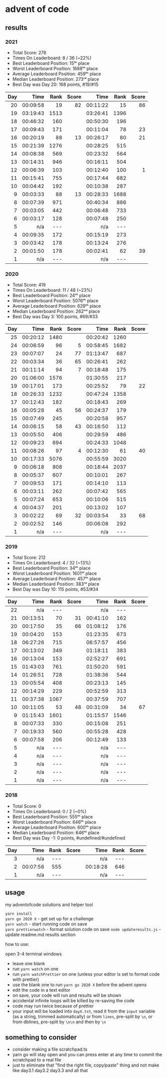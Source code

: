 # advent of code

## results

<!-- start-results -->

### 2021

- Total Score: 278
- Times On Leaderboard: 8 / 36 (~22%)
- Best Leaderboard Position: 15ᵗʰ place
- Worst Leaderboard Position: 1688ᵗʰ place
- Average Leaderboard Position: 459ᵗʰ place
- Median Leaderboard Position: 273ʳᵈ place
- Best Day was Day 20: 168 points, #19/#15

| Day |     Time | Rank | Score |     Time | Rank | Score |
| --: | -------: | ---: | ----: | -------: | ---: | ----: |
|  20 | 00:09:58 |   19 |    82 | 00:11:22 |   15 |    86 |
|  19 | 03:19:43 | 1513 |       | 03:26:41 | 1396 |       |
|  18 | 00:46:32 |  160 |       | 00:50:30 |  196 |       |
|  17 | 00:09:43 |  171 |       | 00:11:04 |   78 |    23 |
|  16 | 00:20:19 |   88 |    13 | 00:26:17 |   80 |    21 |
|  15 | 00:21:39 | 1276 |       | 00:28:25 |  515 |       |
|  14 | 00:08:38 |  569 |       | 00:23:32 |  564 |       |
|  13 | 00:14:31 |  946 |       | 00:16:11 |  504 |       |
|  12 | 00:06:39 |  103 |       | 00:12:40 |  100 |     1 |
|  11 | 00:15:41 |  755 |       | 00:17:44 |  682 |       |
|  10 | 00:04:42 |  192 |       | 00:10:38 |  287 |       |
|   9 | 00:03:33 |   88 |    13 | 00:28:33 | 1688 |       |
|   8 | 00:07:39 |  971 |       | 00:40:34 |  886 |       |
|   7 | 00:03:05 |  442 |       | 00:06:48 |  733 |       |
|   6 | 00:03:17 |  128 |       | 00:07:48 |  250 |       |
|   5 |      n/a |  --- |       |      n/a |  --- |       |
|   4 | 00:09:35 |  172 |       | 00:15:19 |  273 |       |
|   3 | 00:03:42 |  178 |       | 00:13:24 |  276 |       |
|   2 | 00:01:50 |  178 |       | 00:02:41 |   62 |    39 |
|   1 |      n/a |  --- |       |      n/a |  --- |       |

### 2020

- Total Score: 419
- Times On Leaderboard: 11 / 48 (~23%)
- Best Leaderboard Position: 24ᵗʰ place
- Worst Leaderboard Position: 5076ᵗʰ place
- Average Leaderboard Position: 629ᵗʰ place
- Median Leaderboard Position: 262ⁿᵈ place
- Best Day was Day 3: 100 points, #69/#33

| Day |     Time | Rank | Score |     Time | Rank | Score |
| --: | -------: | ---: | ----: | -------: | ---: | ----: |
|  25 | 00:20:12 | 1480 |       | 00:20:42 | 1260 |       |
|  24 | 00:06:59 |   96 |     5 | 00:58:45 | 1682 |       |
|  23 | 00:07:07 |   24 |    77 | 01:13:47 |  687 |       |
|  22 | 00:03:34 |   36 |    65 | 00:26:41 |  262 |       |
|  21 | 00:11:14 |   94 |     7 | 00:18:48 |  175 |       |
|  20 | 01:06:00 | 1576 |       | 01:30:55 |  217 |       |
|  19 | 00:17:01 |  173 |       | 00:25:52 |   79 |    22 |
|  18 | 00:26:33 | 1232 |       | 00:47:24 | 1358 |       |
|  17 | 00:12:43 |  182 |       | 00:18:43 |  269 |       |
|  16 | 00:05:28 |   45 |    56 | 00:24:37 |  179 |       |
|  15 | 00:07:49 |  245 |       | 00:20:58 |  957 |       |
|  14 | 00:06:15 |   58 |    43 | 00:16:50 |  112 |       |
|  13 | 00:05:50 |  406 |       | 00:29:59 |  486 |       |
|  12 | 00:09:23 |  694 |       | 00:24:33 | 1048 |       |
|  11 | 00:08:26 |   97 |     4 | 00:12:30 |   61 |    40 |
|  10 | 00:17:33 | 5076 |       | 00:55:59 | 3020 |       |
|   9 | 00:06:18 |  808 |       | 00:18:44 | 2037 |       |
|   8 | 00:05:37 |  607 |       | 00:10:01 |  267 |       |
|   7 | 00:09:53 |  171 |       | 00:14:10 |  113 |       |
|   6 | 00:03:11 |  262 |       | 00:07:42 |  565 |       |
|   5 | 00:07:24 |  653 |       | 00:10:06 |  515 |       |
|   4 | 00:04:37 |  201 |       | 00:13:02 |  107 |       |
|   3 | 00:02:22 |   69 |    32 | 00:03:54 |   33 |    68 |
|   2 | 00:02:52 |  146 |       | 00:06:08 |  292 |       |
|   1 |      n/a |  --- |       |      n/a |  --- |       |

### 2019

- Total Score: 212
- Times On Leaderboard: 4 / 32 (~13%)
- Best Leaderboard Position: 34ᵗʰ place
- Worst Leaderboard Position: 1601ˢᵗ place
- Average Leaderboard Position: 457ᵗʰ place
- Median Leaderboard Position: 383ʳᵈ place
- Best Day was Day 10: 115 points, #53/#34

| Day |     Time | Rank | Score |     Time | Rank | Score |
| --: | -------: | ---: | ----: | -------: | ---: | ----: |
|  22 |      n/a |  --- |       |      n/a |  --- |       |
|  21 | 00:13:51 |   70 |    31 | 00:41:10 |  162 |       |
|  20 | 00:17:50 |   35 |    66 | 01:08:12 |  176 |       |
|  19 | 00:04:20 |  153 |       | 01:23:35 |  673 |       |
|  18 | 06:27:26 |  715 |       | 06:57:57 |  456 |       |
|  17 | 00:13:02 |  349 |       | 01:18:11 |  383 |       |
|  16 | 00:13:04 |  153 |       | 02:52:27 |  691 |       |
|  15 | 01:43:03 |  761 |       | 01:50:20 |  591 |       |
|  14 | 01:26:51 |  728 |       | 01:38:36 |  544 |       |
|  13 | 00:05:54 |  408 |       | 00:23:13 |  145 |       |
|  12 | 00:14:29 |  229 |       | 00:52:59 |  313 |       |
|  11 | 00:37:38 | 1067 |       | 00:37:59 |  707 |       |
|  10 | 00:11:05 |   53 |    48 | 00:31:09 |   34 |    67 |
|   9 | 01:15:43 | 1601 |       | 01:15:57 | 1546 |       |
|   8 | 00:07:33 |  330 |       | 00:15:08 |  251 |       |
|   7 | 00:19:33 |  560 |       | 00:55:28 |  428 |       |
|   6 | 00:07:58 |  206 |       | 00:12:49 |  133 |       |
|   5 |      n/a |  --- |       |      n/a |  --- |       |
|   4 |      n/a |  --- |       |      n/a |  --- |       |
|   3 |      n/a |  --- |       |      n/a |  --- |       |
|   2 |      n/a |  --- |       |      n/a |  --- |       |
|   1 |      n/a |  --- |       |      n/a |  --- |       |

### 2018

- Total Score: 0
- Times On Leaderboard: 0 / 2 (~0%)
- Best Leaderboard Position: 555ᵗʰ place
- Worst Leaderboard Position: 646ᵗʰ place
- Average Leaderboard Position: 600ᵗʰ place
- Median Leaderboard Position: 646ᵗʰ place
- Best Day was Day -1: 0 points, #undefined/#undefined

| Day |     Time | Rank | Score |     Time | Rank | Score |
| --: | -------: | ---: | ----: | -------: | ---: | ----: |
|   3 |      n/a |  --- |       |      n/a |  --- |       |
|   2 | 00:07:56 |  555 |       | 00:18:28 |  646 |       |
|   1 |      n/a |  --- |       |      n/a |  --- |       |

<!-- end-results -->

## usage

my adventofcode solutions and helper tool

`yarn install`  
`yarn go 2020 X` - get set up for a challenge  
`yarn watch` - start running code on save  
`yarn prettierwatch` - format solution code on save
`node updateresults.js` - update readme.md results section

how to use:

open 3-4 terminal windows

- leave one blank
- run `yarn watch` on one
- run `yarn watchPrettier` on one (unless your editor is set to format code with prettier)
- use the blank one to run `yarn go 2020 X` before the advent opens
- edit the code in a text editor
- on save, your code will run and results will be shown
- accidental infinite loops will be killed by re-saving the code
- code may run twice because of prettier
- your input will be loaded into `dayX.txt`, read it from the `input` variable (as a string, trimmed automatically) or from `lines`, pre-split by `\n`, or from dblines, pre-split by `\n\n` and then by `\n`

## something to consider

- consider making a file scratchpad.ts
- yarn go will stay open and you can press enter at any time to commit the scratchpad to a real file
- just to eliminate that "find the right file, copy/paste" thing and not make like day3.1 day3.2 day3.3 and all that
